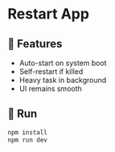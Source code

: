 # Restart App

## 🚀 Features
- Auto-start on system boot
- Self-restart if killed
- Heavy task in background
- UI remains smooth

## 🧪 Run
```bash
npm install
npm run dev
```
